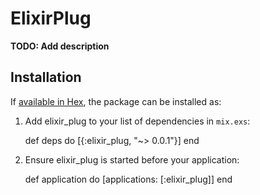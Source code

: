 # ElixirPlug

**TODO: Add description**

## Installation

If [available in Hex](https://hex.pm/docs/publish), the package can be installed as:

  1. Add elixir_plug to your list of dependencies in `mix.exs`:

        def deps do
          [{:elixir_plug, "~> 0.0.1"}]
        end

  2. Ensure elixir_plug is started before your application:

        def application do
          [applications: [:elixir_plug]]
        end

